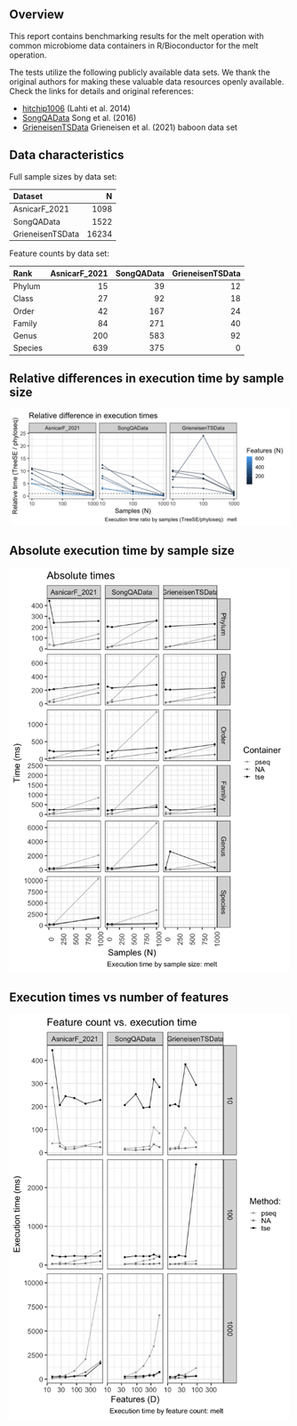 ## Overview

This report contains benchmarking results for the melt operation with
common microbiome data containers in R/Bioconductor for the melt
operation.

The tests utilize the following publicly available data sets. We thank
the original authors for making these valuable data resources openly
available. Check the links for details and original references:

-   [hitchip1006](https://github.com/microbiome/miaTime/blob/master/R/data.R)
    (Lahti et al. 2014)
-   [SongQAData](https://microbiome.github.io/microbiomeDataSets/reference/SongQAData.html)
    Song et al. (2016)
-   [GrieneisenTSData](https://microbiome.github.io/microbiomeDataSets/reference/GrieneisenTSData.html)
    Grieneisen et al. (2021) baboon data set

## Data characteristics

Full sample sizes by data set:

<table>
<thead>
<tr class="header">
<th style="text-align: left;">Dataset</th>
<th style="text-align: right;">N</th>
</tr>
</thead>
<tbody>
<tr class="odd">
<td style="text-align: left;">AsnicarF_2021</td>
<td style="text-align: right;">1098</td>
</tr>
<tr class="even">
<td style="text-align: left;">SongQAData</td>
<td style="text-align: right;">1522</td>
</tr>
<tr class="odd">
<td style="text-align: left;">GrieneisenTSData</td>
<td style="text-align: right;">16234</td>
</tr>
</tbody>
</table>

Feature counts by data set:

<table>
<thead>
<tr class="header">
<th style="text-align: left;">Rank</th>
<th style="text-align: right;">AsnicarF_2021</th>
<th style="text-align: right;">SongQAData</th>
<th style="text-align: right;">GrieneisenTSData</th>
</tr>
</thead>
<tbody>
<tr class="odd">
<td style="text-align: left;">Phylum</td>
<td style="text-align: right;">15</td>
<td style="text-align: right;">39</td>
<td style="text-align: right;">12</td>
</tr>
<tr class="even">
<td style="text-align: left;">Class</td>
<td style="text-align: right;">27</td>
<td style="text-align: right;">92</td>
<td style="text-align: right;">18</td>
</tr>
<tr class="odd">
<td style="text-align: left;">Order</td>
<td style="text-align: right;">42</td>
<td style="text-align: right;">167</td>
<td style="text-align: right;">24</td>
</tr>
<tr class="even">
<td style="text-align: left;">Family</td>
<td style="text-align: right;">84</td>
<td style="text-align: right;">271</td>
<td style="text-align: right;">40</td>
</tr>
<tr class="odd">
<td style="text-align: left;">Genus</td>
<td style="text-align: right;">200</td>
<td style="text-align: right;">583</td>
<td style="text-align: right;">92</td>
</tr>
<tr class="even">
<td style="text-align: left;">Species</td>
<td style="text-align: right;">639</td>
<td style="text-align: right;">375</td>
<td style="text-align: right;">0</td>
</tr>
</tbody>
</table>

## Relative differences in execution time by sample size

![](../reports/melt_files/figure-markdown_strict/ratio-1.png)

## Absolute execution time by sample size

![](../reports/melt_files/figure-markdown_strict/abs_by_time-1.png)

## Execution times vs number of features

![](../reports/melt_files/figure-markdown_strict/multi_ex_time-1.png)
